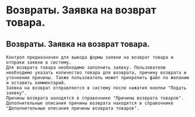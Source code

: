 ﻿---
description: 2.4.7
---
# Возвраты. Заявка на возврат товара.
## Возвраты. Заявка на возврат товара.
	Контрол предназначен для вывода формы заявки на возврат товара и отпраки заявки в систему.
	Для возврата товара необходимо заполнить заявку. Пользователю необходимо указать количество товара для возврата, причину возврата и уточнение причины. Также пользователь может прикрепить файл по желанию и оставить комментарий.
	Заявка на возврат отправляется в систему после нажатия кнопки "Подать заявку".
	Причины возврата находятся в справочнике "Причины возврата товаров".
	Дополнительные описания причины возврата находятся в справочнике "Дополнительные описания причины возврата товаров".
	
